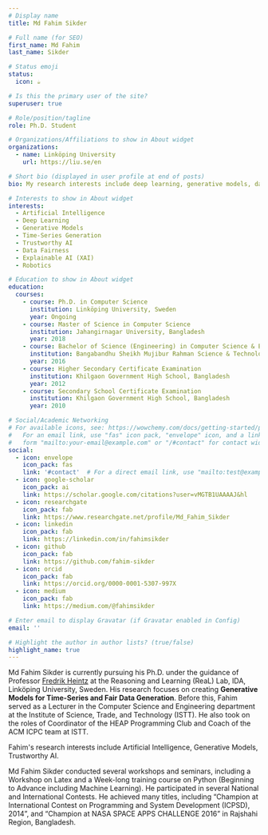 ```yaml
---
# Display name
title: Md Fahim Sikder

# Full name (for SEO)
first_name: Md Fahim
last_name: Sikder

# Status emoji
status:
  icon: ☕️

# Is this the primary user of the site?
superuser: true

# Role/position/tagline
role: Ph.D. Student

# Organizations/Affiliations to show in About widget
organizations:
  - name: Linköping University
    url: https://liu.se/en

# Short bio (displayed in user profile at end of posts)
bio: My research interests include deep learning, generative models, data privacy, data fairness.

# Interests to show in About widget
interests:
  - Artificial Intelligence
  - Deep Learning
  - Generative Models
  - Time-Series Generation
  - Trustworthy AI
  - Data Fairness
  - Explainable AI (XAI)
  - Robotics

# Education to show in About widget
education:
  courses:
    - course: Ph.D. in Computer Science
      institution: Linköping University, Sweden
      year: Ongoing
    - course: Master of Science in Computer Science
      institution: Jahangirnagar University, Bangladesh
      year: 2018
    - course: Bachelor of Science (Engineering) in Computer Science & Engineering
      institution: Bangabandhu Sheikh Mujibur Rahman Science & Technology University, Gopalganj, Bangladesh
      year: 2016
    - course: Higher Secondary Certificate Examination
      institution: Khilgaon Government High School, Bangladesh
      year: 2012
    - course: Secondary School Certificate Examination
      institution: Khilgaon Government High School, Bangladesh
      year: 2010

# Social/Academic Networking
# For available icons, see: https://wowchemy.com/docs/getting-started/page-builder/#icons
#   For an email link, use "fas" icon pack, "envelope" icon, and a link in the
#   form "mailto:your-email@example.com" or "/#contact" for contact widget.
social:
  - icon: envelope
    icon_pack: fas
    link: '#contact'  # For a direct email link, use "mailto:test@example.org".
  - icon: google-scholar
    icon_pack: ai
    link: https://scholar.google.com/citations?user=vMGTB1UAAAAJ&hl
  - icon: researchgate
    icon_pack: fab
    link: https://www.researchgate.net/profile/Md_Fahim_Sikder
  - icon: linkedin
    icon_pack: fab
    link: https://linkedin.com/in/fahimsikder
  - icon: github
    icon_pack: fab
    link: https://github.com/fahim-sikder
  - icon: orcid
    icon_pack: fab
    link: https://orcid.org/0000-0001-5307-997X
  - icon: medium
    icon_pack: fab
    link: https://medium.com/@fahimsikder

# Enter email to display Gravatar (if Gravatar enabled in Config)
email: ''

# Highlight the author in author lists? (true/false)
highlight_name: true
---
```


Md Fahim Sikder is currently pursuing his Ph.D. under the guidance of Professor [Fredrik Heintz](https://www.ida.liu.se/~frehe08/) at the Reasoning and Learning (ReaL) Lab, IDA, Linköping University, Sweden. His research focuses on creating **Generative Models for Time-Series and Fair Data Generation**. Before this, Fahim served as a Lecturer in the Computer Science and Engineering department at the Institute of Science, Trade, and Technology (ISTT). He also took on the roles of Coordinator of the HEAP Programming Club and Coach of the ACM ICPC team at ISTT.

Fahim's research interests include Artificial Intelligence, Generative Models, Trustworthy AI.

Md Fahim Sikder conducted several workshops and seminars, including a Workshop on Latex and a Week-long training course on Python (Beginning to Advance including Machine Learning). He participated in several National and International Contests. He achieved many titles, including “Champion at International Contest on Programming and System Development (ICPSD), 2014”, and “Champion at NASA SPACE APPS CHALLENGE 2016” in Rajshahi Region, Bangladesh.
